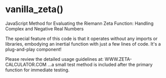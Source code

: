 # vanilla_zeta()
JavaScript Method for Evaluating the Riemann Zeta Function: Handling Complex and Negative Real Numbers

The special feature of this code is that it operates without any imports or libraries, embodying an inertial function with just a few lines of code. It's a plug-and-play component!

Please review the detailed usage guidelines at: WWW.ZETA-CALCULATOR.COM ...a small test method is included after the primary function for immediate testing.
